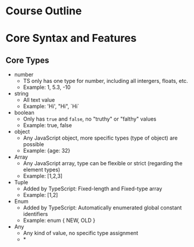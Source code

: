 # Course Outline

# Core Syntax and Features

## Core Types

- number
  - TS only has one type for number, including all intergers, floats, etc.
  - Example: 1, 5.3, -10
- string
  - All text value
  - Example: 'Hi', "Hi", \`Hi\`
- boolean
  - Only has `true` and `false`, no "truthy" or "falthy" values
  - Example: true, false
- object
  - Any JavaScript object, more specific types (type of object) are possible
  - Example: {age: 32}
- Array
  - Any JavaScript array, type can be flexible or strict (regarding the element types)
  - Example: [1,2,3]
- Tuple
  - Added by TypeScript: Fixed-length and Fixed-type array
  - Example: [1,2]
- Enum
  - Added by TypeScript: Automatically enumerated global constant identifiers
  - Example: enum { NEW, OLD }
- Any
  - Any kind of value, no specific type assignment
  - \*
